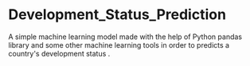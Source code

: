 # Development_Status_Prediction
A simple machine learning model made with the help of Python pandas library and some  other machine learning tools in order to predicts a country's development status .
